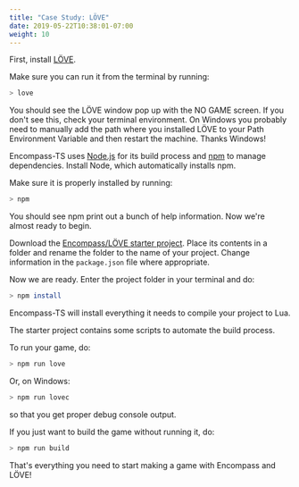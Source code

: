 ```yaml
---
title: "Case Study: LÖVE"
date: 2019-05-22T10:38:01-07:00
weight: 10
---
```


First, install [LÖVE](https://love2d.org).

Make sure you can run it from the terminal by running:

```sh
> love
```

You should see the LÖVE window pop up with the NO GAME screen. If you don't see this, check your terminal environment. On Windows you probably need to manually add the path where you installed LÖVE to your Path Environment Variable and then restart the machine. Thanks Windows!

Encompass-TS uses [Node.js](https://nodejs.org/) for its build process and [npm](https://www.npmjs.com/) to manage dependencies.
Install Node, which automatically installs npm.

Make sure it is properly installed by running:

```sh
> npm
```

You should see npm print out a bunch of help information. Now we're almost ready to begin.

Download the [Encompass/LÖVE starter project](https://github.com/encompass-ecs/encompass-love2d-starter). Place its contents in a folder and rename the folder to the name of your project. Change information in the `package.json` file where appropriate.

Now we are ready. Enter the project folder in your terminal and do:

```sh
> npm install
```

Encompass-TS will install everything it needs to compile your project to Lua.

The starter project contains some scripts to automate the build process.

To run your game, do:

```sh
> npm run love
```

Or, on Windows:

```sh
> npm run lovec
```

so that you get proper debug console output.

If you just want to build the game without running it, do:

```sh
> npm run build
```

That's everything you need to start making a game with Encompass and LÖVE!
